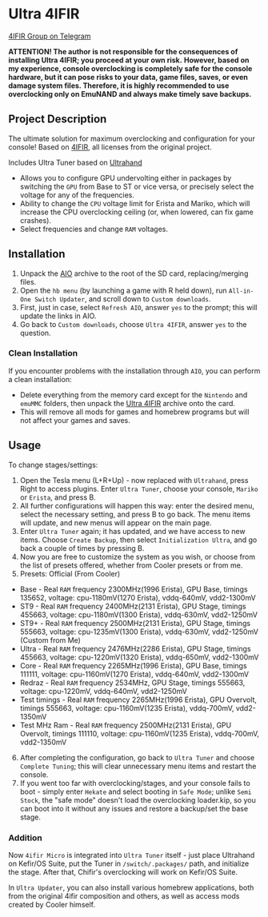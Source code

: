 # Ultra 4IFIR

[4IFIR Group on Telegram](https://t.me/For4ifir)

**ATTENTION! The author is not responsible for the consequences of installing Ultra 4IFIR; you proceed at your own risk.**
**However, based on my experience, console overclocking is completely safe for the console hardware, but it can pose risks to your data, game files, saves, or even damage system files. Therefore, it is highly recommended to use overclocking only on EmuNAND and always make timely save backups.**

## Project Description
The ultimate solution for maximum overclocking and configuration for your console!
Based on [4IFIR](https://github.com/rashevskyv/4IFIR), all licenses from the original project.

Includes Ultra Tuner based on [Ultrahand](https://github.com/ppkantorski/Ultrahand-Overlay)
- Allows you to configure GPU undervolting either in packages by switching the `GPU` from Base to ST or vice versa, or precisely select the voltage for any of the frequencies.
- Ability to change the `CPU` voltage limit for Erista and Mariko, which will increase the CPU overclocking ceiling (or, when lowered, can fix game crashes).
- Select frequencies and change `RAM` voltages.

## Installation

1. Unpack the [AIO](https://github.com/redraz/Ultra-4ifir/raw/main/AIO/AIO.zip) archive to the root of the SD card, replacing/merging files.
2. Open the `hb menu` (by launching a game with R held down), run `All-in-One Switch Updater`, and scroll down to `Custom downloads`.
3. First, just in case, select `Refresh AIO`, answer `yes` to the prompt; this will update the links in AIO.
4. Go back to `Custom downloads`, choose `Ultra 4IFIR`, answer `yes` to the question.

### Clean Installation
If you encounter problems with the installation through `AIO`, you can perform a clean installation:
- Delete everything from the memory card except for the `Nintendo` and `emuMMC` folders, then unpack the [Ultra 4IFIR](https://github.com/redraz/Ultra-4ifir/releases/latest/download/Ultra.4IFIR.zip) archive onto the card.
- This will remove all mods for games and homebrew programs but will not affect your games and saves.

## Usage
To change stages/settings:
1. Open the Tesla menu (L+R+Up) - now replaced with `Ultrahand`, press Right to access plugins. Enter `Ultra Tuner`, choose your console, `Mariko` or `Erista`, and press B.
2. All further configurations will happen this way: enter the desired menu, select the necessary setting, and press B to go back. The menu items will update, and new menus will appear on the main page.
3. Enter `Ultra Tuner` again; it has updated, and we have access to new items. Choose `Create Backup`, then select `Initialization Ultra`, and go back a couple of times by pressing B.
4. Now you are free to customize the system as you wish, or choose from the list of presets offered, whether from Cooler presets or from me.
5. Presets:
Official (From Cooler)
- Base - Real `RAM` frequency 2300MHz(1996 Erista), GPU Base,
timings 135652, voltage: cpu-1180mV(1270 Erista), vddq-640mV, vdd2-1300mV
- ST9 - Real `RAM` frequency 2400MHz(2131 Erista), GPU Stage,
timings 455663, voltage: cpu-1180mV(1300 Erista), vddq-630mV, vdd2-1250mV
- ST9+ - Real `RAM` frequency 2500MHz(2131 Erista), GPU Stage,
timings 555663, voltage: cpu-1235mV(1300 Erista), vddq-630mV, vdd2-1250mV
(Custom from Me)
- Ultra - Real `RAM` frequency 2476MHz(2286 Erista), GPU Stage,
timings 455663, voltage: cpu-1220mV(1320 Erista), vddq-650mV, vdd2-1300mV
- Core - Real `RAM` frequency 2265MHz(1996 Erista), GPU Base,
timings 111111, voltage: cpu-1160mV(1270 Erista), vddq-640mV, vdd2-1300mV
- Redraz - Real `RAM` frequency 2534MHz, GPU Stage,
timings 555663, voltage: cpu-1220mV, vddq-640mV, vdd2-1250mV
- Test timings - Real `RAM` frequency 2265MHz(1996 Erista), GPU Overvolt,
timings 555663, voltage: cpu-1160mV(1235 Erista), vddq-700mV, vdd2-1350mV
- Test MHz Ram - Real `RAM` frequency 2500MHz(2131 Erista), GPU Overvolt,
timings 111110, voltage: cpu-1160mV(1235 Erista), vddq-700mV, vdd2-1350mV
6. After completing the configuration, go back to `Ultra Tuner` and choose `Complete Tuning`; this will clear unnecessary menu items and restart the console.
7. If you went too far with overclocking/stages, and your console fails to boot - simply enter `Hekate` and select booting in `Safe Mode`; unlike `Semi Stock`, the "safe mode" doesn't load the overclocking loader.kip, so you can boot into it without any issues and restore a backup/set the base stage.

### Addition

Now `4ifir Micro` is integrated into `Ultra Tuner` itself - just place Ultrahand on Kefir/OS Suite, put the Tuner in `/switch/.packages/` path, and initialize the stage. After that, Chifir's overclocking will work on Kefir/OS Suite.

In `Ultra Updater`, you can also install various homebrew applications, both from the original 4ifir composition and others, as well as access mods created by Cooler himself.